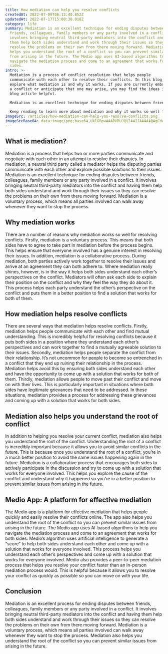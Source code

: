 ```yaml
---
title: How mediation can help you resolve conflicts
createdAt: 2022-07-09T06:12:40.852Z
updatedAt: 2022-07-17T15:00:30.018Z
category: life
summary: Mediation is an excellent technique for ending disputes between
  friends, colleagues, family members or any party involved in a conflict. It
  involves bringing neutral third-party mediators into the conflict and having
  them help both sides understand and work through their issues so they can
  resolve the problems on their own from there moving forward. Mediation also
  helps you understand the root of a conflict so you can prevent similar issues
  from arising in the future. The Medio app uses AI-based algorithms to help you
  navigate the mediation process and come to an agreement that works for both
  sides.
intro: >-
  Mediation is a process of conflict resolution that helps people
  communicate with each other to resolve their conflicts. In this blog, we will
  explore what mediation is and why it works. If you are currently embroiled in
  a conflict or anticipate that one may arise, you may find the ideas in this
  blog article helpful. 

  Mediation is an excellent technique for ending disputes between friends, colleagues, family members or any party involved in a conflict. It involves bringing neutral third-party mediators into the conflict and having them help both sides understand and work through their issues so they can resolve the problems on their own from there moving forward. 

  Keep reading to learn more about mediation and why it works so well for resolving conflicts.
imageSrc: /articles/how-mediation-can-help-you-resolve-conflicts.png
imageSrcBase64: data:image/png;base64,UklGRpwAAABXRUJQVlA4IJAAAAAQAgCdASoKAAoAAUAmJZACdAEQ+lv8OyxAAP75BxGdH92+f/v556bqO7nzxcd+P/Q/6+jS3/nPQLLTKZ3+/vdORVoXrv927NeRq/FMfH692fIXz9JbnATmXRvPxHgfEn/0n83JyNRVd5ouhv4NyjuZ89TQc//g5Ms3cRK/J38m4GMhOwb0QEwRISV8fOoAAAA=
---
```


## What is mediation?

Mediation is a process that helps two or more parties communicate and negotiate with each other in an attempt to resolve their disputes. In mediation, a neutral third party called a mediator helps the disputing parties communicate with each other and explore possible solutions to their issues. Mediation is an excellent technique for ending disputes between friends, colleagues, family members or any party involved in a conflict. It involves bringing neutral third-party mediators into the conflict and having them help both sides understand and work through their issues so they can resolve the problems on their own from there moving forward. Mediation is a voluntary process, which means all parties involved can walk away whenever they want to stop the process.

## Why mediation works

There are a number of reasons why mediation works so well for resolving conflicts. Firstly, mediation is a voluntary process. This means that both sides have to agree to take part in mediation before the process begins. This helps ensure that everyone involved has a genuine interest in resolving their issues. In addition, mediation is a collaborative process. During mediation, both parties actively work together to resolve their issues and arrive at an agreement they can both adhere to.
Where mediation really shines, however, is in the way it helps both sides understand each other’s perspectives on the conflict. Mediators will often ask each side to explain their position on the conflict and why they feel the way they do about it. This process helps each party understand the other’s perspective on the conflict and puts them in a better position to find a solution that works for both of them.

## How mediation helps resolve conflicts

There are several ways that mediation helps resolve conflicts. Firstly, mediation helps people communicate with each other and find mutual understanding. This is incredibly helpful for resolving conflicts because it puts both sides in a position where they understand each other’s perspectives and can work together to find a mutually agreeable solution to their issues.
Secondly, mediation helps people separate the conflict from their relationship. It’s not uncommon for people to become so entrenched in a conflict that they end up ruining their relationship in the process. Mediation helps avoid this by ensuring both sides understand each other and have the opportunity to come up with a solution that works for both of them.
Thirdly, mediation allows people to move past their conflict and move on with their lives. This is particularly important in situations where both sides have legitimate grievances that need to be addressed. In these situations, mediation provides a process for addressing these grievances and coming up with a solution that works for both sides.

## Mediation also helps you understand the root of conflict

In addition to helping you resolve your current conflict, mediation also helps you understand the root of the conflict. Understanding the root of a conflict is incredibly important because it allows you to avoid similar conflicts in the future. This is because once you understand the root of a conflict, you’re in a much better position to avoid the same issues happening again in the future.
Mediation is a collaborative process that encourages both sides to actively participate in the discussion and try to come up with a solution that works for everyone involved. This helps you explore the cause of the conflict and understand why it happened so you’re in a better position to prevent similar issues from arising in the future.

## Medio App: A platform for effective mediation

The Medio app is a platform for effective mediation that helps people quickly and easily resolve their conflicts online. The app also helps you understand the root of the conflict so you can prevent similar issues from arising in the future. The Medio app uses AI-based algorithms to help you navigate the mediation process and come to an agreement that works for both sides.
Medio’s algorithm uses artificial intelligence to generate a “score” to help both sides understand each other and come up with a solution that works for everyone involved. This process helps you understand each other’s perspectives and come up with a solution that works for everyone involved.
Medio also provides a peer-to-peer mediation process that helps you resolve your conflict faster than an in-person mediation process would. This is helpful because it allows you to resolve your conflict as quickly as possible so you can move on with your life.

## Conclusion

Mediation is an excellent process for ending disputes between friends, colleagues, family members or any party involved in a conflict. It involves bringing neutral third-party mediators into the conflict and having them help both sides understand and work through their issues so they can resolve the problems on their own from there moving forward.
Mediation is a voluntary process, which means all parties involved can walk away whenever they want to stop the process. Mediation also helps you understand the root of the conflict so you can prevent similar issues from arising in the future.
